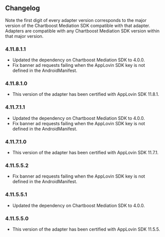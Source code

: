 ## Changelog

Note the first digit of every adapter version corresponds to the major version of the Chartboost Mediation SDK compatible with that adapter. 
Adapters are compatible with any Chartboost Mediation SDK version within that major version.

### 4.11.8.1.1
- Updated the dependency on Chartboost Mediation SDK to 4.0.0.
- Fix banner ad requests failing when the AppLovin SDK key is not defined in the AndroidManifest. 

### 4.11.8.1.0
- This version of the adapter has been certified with AppLovin SDK 11.8.1.

### 4.11.7.1.1
- Updated the dependency on Chartboost Mediation SDK to 4.0.0.
- Fix banner ad requests failing when the AppLovin SDK key is not defined in the AndroidManifest. 

### 4.11.7.1.0
- This version of the adapter has been certified with AppLovin SDK 11.7.1.

### 4.11.5.5.2
- Fix banner ad requests failing when the AppLovin SDK key is not defined in the AndroidManifest. 

### 4.11.5.5.1
- Updated the dependency on Chartboost Mediation SDK to 4.0.0.

### 4.11.5.5.0
- This version of the adapter has been certified with AppLovin SDK 11.5.5.
